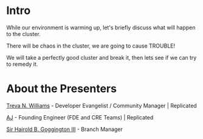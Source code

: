 # Intro

While our environment is warming up, let's briefly discuss what will happen to the cluster.

There will be chaos in the cluster, we are going to cause TROUBLE!

We will take a perfectly good cluster and break it, then lets see if we can try to remedy it.

# About the Presenters

[Treva N. Williams](https://github/OGtrilliams) - Developer Evangelist / Community Manager | Replicated

[AJ](https://github.com/aj-jester) - Founding Engineer (FDE and CRE Teams) | Replicated

[Sir Hairold B. Goggington III](https://twitter.com/sirhairold) - Branch Manager 

